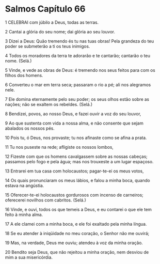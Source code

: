 # Salmos Capítulo 66

1	CELEBRAI com júbilo a Deus, todas as terras.

2	Cantai a glória do seu nome; dai glória ao seu louvor.

3	Dizei a Deus: Quão tremendo és tu nas tuas obras! Pela grandeza do teu poder se submeterão a ti os teus inimigos.

4	Todos os moradores da terra te adorarão e te cantarão; cantarão o teu nome. (Selá.)

5	Vinde, e vede as obras de Deus: é tremendo nos seus feitos para com os filhos dos homens.

6	Converteu o mar em terra seca; passaram o rio a pé; ali nos alegramos nele.

7	Ele domina eternamente pelo seu poder; os seus olhos estão sobre as nações; não se exaltem os rebeldes. (Selá.)

8	Bendizei, povos, ao nosso Deus, e fazei ouvir a voz do seu louvor,

9	Ao que sustenta com vida a nossa alma, e não consente que sejam abalados os nossos pés.

10	Pois tu, ó Deus, nos provaste; tu nos afinaste como se afina a prata.

11	Tu nos puseste na rede; afligiste os nossos lombos,

12	Fizeste com que os homens cavalgassem sobre as nossas cabeças; passamos pelo fogo e pela água; mas nos trouxeste a um lugar espaçoso.

13	Entrarei em tua casa com holocaustos; pagar-te-ei os meus votos,

14	Os quais pronunciaram os meus lábios, e falou a minha boca, quando estava na angústia.

15	Oferecer-te-ei holocaustos gordurosos com incenso de carneiros; oferecerei novilhos com cabritos. (Selá.)

16	Vinde, e ouvi, todos os que temeis a Deus, e eu contarei o que ele tem feito à minha alma.

17	A ele clamei com a minha boca, e ele foi exaltado pela minha língua.

18	Se eu atender à iniqüidade no meu coração, o Senhor não me ouvirá;

19	Mas, na verdade, Deus me ouviu; atendeu à voz da minha oração.

20	Bendito seja Deus, que não rejeitou a minha oração, nem desviou de mim a sua misericórdia.

